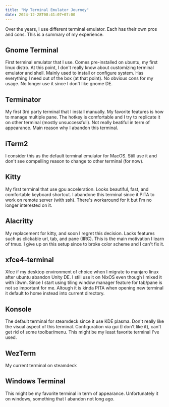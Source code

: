 ```yaml
---
title: "My Terminal Emulator Journey"
date: 2024-12-28T08:41:07+07:00
---
```


Over the years, I use different terminal emulator. Each has their own pros and cons. This is a summary of my experience.

## Gnome Terminal
First terminal emulator that I use. Comes pre-installed on ubuntu, my first linux distro. At this point, I don't really know about customizing terminal emulator and shell. Mainly used to install or configure system. Has everything I need out of the box (at that point). No obvious cons for my usage. No longer use it since I don't like gnome DE.

## Terminator
My first 3rd party terminal that I install manually. My favorite features is how to manage multiple pane. The hotkey is comfortable and I try to replicate it on other terminal (mostly unsuccessfull). Not really beatiful in term of appearance. Main reason why I abandon this terminal.

## iTerm2
I consider this as the default terminal emulator for MacOS. Still use it and don't see compelling reason to change to other terminal (for now).

## Kitty
My first terminal that use gpu acceleration. Looks beautiful, fast, and comfortable keyboard shortcut. I abandone this terminal since it PITA to work on remote server (with ssh). There's workaround for it but I'm no longer interested on it.

## Alacritty
My replacement for kitty, and soon I regret this decision. Lacks features such as clickable url, tab, and pane (IIRC). This is the main motivation I learn of tmux. I give up on this setup since to broke color scheme and I can't fix it.

## xfce4-terminal
Xfce if my desktop environment of choice when I migrate to manjaro linux after ubuntu abandon Unity DE. I still use it on NixOS even though I mixed it with i3wm. Since I start using tiling window manager feature for tab/pane is not so important for me. Altough it is kinda PITA when opening new terminal it default to home instead into current directory.

## Konsole
The default terminal for steamdeck since it use KDE plasma. Don't really like the visual aspect of this terminal. Configuration via gui (I don't like it), can't get rid of some toolbar/menu. This might be my least favorite terminal I've used.

## WezTerm
My current terminal on steamdeck

## Windows Terminal
This might be my favorite terminal in term of appearance. Unfortunately it on windows, something that I abandon not long ago.
